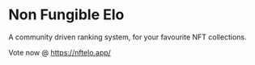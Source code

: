 # Non Fungible Elo

A community driven ranking system, for your favourite NFT collections.

Vote now @ https://nftelo.app/

